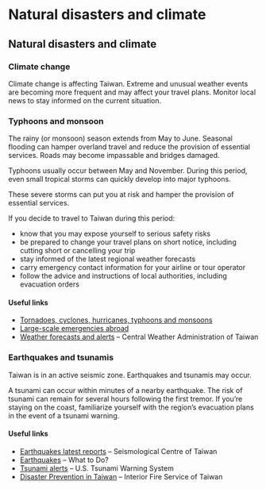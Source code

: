 # Natural disasters and climate

## Natural disasters and climate

### Climate change

Climate change is affecting Taiwan. Extreme and unusual weather events are becoming more frequent and may affect your travel plans. Monitor local news to stay informed on the current situation.

### Typhoons and monsoon

The rainy (or monsoon) season extends from May to June. Seasonal flooding can hamper overland travel and reduce the provision of essential services. Roads may become impassable and bridges damaged.

Typhoons usually occur between May and November. During this period, even small tropical storms can quickly develop into major typhoons.

These severe storms can put you at risk and hamper the provision of essential services.

If you decide to travel to Taiwan during this period:

* know that you may expose yourself to serious safety risks
* be prepared to change your travel plans on short notice, including cutting short or cancelling your trip
* stay informed of the latest regional weather forecasts
* carry emergency contact information for your airline or tour operator
* follow the advice and instructions of local authorities, including evacuation orders

#### Useful links

* [Tornadoes, cyclones, hurricanes, typhoons and monsoons](https://travel.gc.ca/travelling/health-safety/hurricanes-typhoons-cyclones-monsoons)
* [Large-scale emergencies abroad](https://travel.gc.ca/assistance/emergency-info/large-scale-emergencies-abroad)
* [Weather forecasts and alerts](https://www.cwa.gov.tw/eng/) – Central Weather Administration of Taiwan

### Earthquakes and tsunamis

Taiwan is in an active seismic zone. Earthquakes and tsunamis may occur.

A tsunami can occur within minutes of a nearby earthquake. The risk of tsunami can remain for several hours following the first tremor. If you’re staying on the coast, familiarize yourself with the region’s evacuation plans in the event of a tsunami warning.

#### Useful links

* [Earthquakes latest reports](https://scweb.cwb.gov.tw/en-US) – Seismological Centre of Taiwan
* [Earthquakes](https://www.getprepared.gc.ca/cnt/rsrcs/pblctns/rthqks-wtd/index-en.aspx) – What to Do?
* [Tsunami alerts](https://www.tsunami.gov/) – U.S. Tsunami Warning System
* [Disaster Prevention in Taiwan](https://bear.emic.gov.tw/MY/#/home/index) – Interior Fire Service of Taiwan